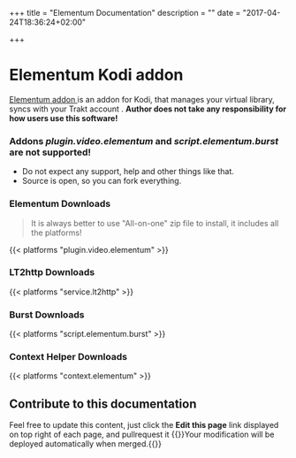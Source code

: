 +++
title = "Elementum Documentation"
description = ""
date = "2017-04-24T18:36:24+02:00"

+++

# Elementum Kodi addon
[Elementum addon <i class='fab fa-github'></i>](https://github.com/elgatito/plugin.video.elementum) is an addon for Kodi, that manages your virtual library, syncs with your Trakt account . **Author does not take any responsibility for how users use this software!**

### Addons *plugin.video.elementum* and *script.elementum.burst* are not supported! 
* Do not expect any support, help and other things like that.
* Source is open, so you can fork everything.

### Elementum Downloads

> It is always better to use "All-on-one" zip file to install, it includes all the platforms!

{{< platforms "plugin.video.elementum" >}}

### LT2http Downloads

{{< platforms "service.lt2http" >}}

### Burst Downloads

{{< platforms "script.elementum.burst" >}}

### Context Helper Downloads

{{< platforms "context.elementum" >}}

## Contribute to this documentation
Feel free to update this content, just click the **Edit this page** link displayed on top right of each page, and pullrequest it
{{<alert>}}Your modification will be deployed automatically when merged.{{</alert>}}
